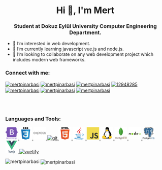 <h1 align="center">Hi 👋, I'm Mert</h1>
<h3 align="center">Student at Dokuz Eylül University Computer Engineering Department.</h3>


- 👀 I’m interested in web development.
- 🌱 I’m currently learning javascript vue.js and node.js.
- 💞️ I’m looking to collaborate on any web development project which includes modern web frameworks.

<h3 align="left">Connect with me:</h3>
<p align="left">
<a href="https://dev.to/mertpinarbasi" target="blank"><img align="center" src="https://raw.githubusercontent.com/rahuldkjain/github-profile-readme-generator/master/src/images/icons/Social/devto.svg" alt="mertpinarbasi" height="30" width="40" /></a>
<a href="https://twitter.com/mertpinarbasi" target="blank"><img align="center" src="https://raw.githubusercontent.com/rahuldkjain/github-profile-readme-generator/master/src/images/icons/Social/twitter.svg" alt="mertpinarbasi" height="30" width="40" /></a>
<a href="https://linkedin.com/in/mertpinarbasi" target="blank"><img align="center" src="https://raw.githubusercontent.com/rahuldkjain/github-profile-readme-generator/master/src/images/icons/Social/linked-in-alt.svg" alt="mertpinarbasi" height="30" width="40" /></a>
<a href="https://stackoverflow.com/users/12948285" target="blank"><img align="center" src="https://raw.githubusercontent.com/rahuldkjain/github-profile-readme-generator/master/src/images/icons/Social/stack-overflow.svg" alt="12948285" height="30" width="40" /></a>
<a href="https://www.leetcode.com/mertpinarbasi" target="blank"><img align="center" src="https://raw.githubusercontent.com/rahuldkjain/github-profile-readme-generator/master/src/images/icons/Social/leet-code.svg" alt="mertpinarbasi" height="30" width="40" /></a>
 <a href="https://open.spotify.com/user/11171872961?si=f2b04054498143b3" target="blank"><img align="center" src="https://raw.githubusercontent.com/peterthehan/peterthehan/6e7ac61e2a595a9687945b1ffbbf584d83aafbcb/assets/spotify.svg" alt="mertpinarbasi" height="30" width="40" /></a>
 <a href="https://steamcommunity.com/id/xplo1tt" target="blank"><img align="center" src="https://upload.wikimedia.org/wikipedia/commons/thumb/8/83/Steam_icon_logo.svg/2048px-Steam_icon_logo.svg.png" alt="mertpinarbasi" height="30" width="40" /></a>

</p>
 <br />




<br />
 




<h3 align="left">Languages and Tools:</h3>
<p align="left"> <a href="https://getbootstrap.com" target="_blank" rel="noreferrer"> <img src="https://raw.githubusercontent.com/devicons/devicon/master/icons/bootstrap/bootstrap-plain-wordmark.svg" alt="bootstrap" width="40" height="40"/> </a> <a href="https://www.w3schools.com/css/" target="_blank" rel="noreferrer"> <img src="https://raw.githubusercontent.com/devicons/devicon/master/icons/css3/css3-original-wordmark.svg" alt="css3" width="40" height="40"/> </a> <a href="https://expressjs.com" target="_blank" rel="noreferrer"> <img src="https://raw.githubusercontent.com/devicons/devicon/master/icons/express/express-original-wordmark.svg" alt="express" width="40" height="40"/> </a> <a href="https://git-scm.com/" target="_blank" rel="noreferrer"> <img src="https://www.vectorlogo.zone/logos/git-scm/git-scm-icon.svg" alt="git" width="40" height="40"/> </a> <a href="https://www.w3.org/html/" target="_blank" rel="noreferrer"> <img src="https://raw.githubusercontent.com/devicons/devicon/master/icons/html5/html5-original-wordmark.svg" alt="html5" width="40" height="40"/> </a> <a href="https://www.java.com" target="_blank" rel="noreferrer"> <img src="https://raw.githubusercontent.com/devicons/devicon/master/icons/java/java-original.svg" alt="java" width="40" height="40"/> </a> <a href="https://developer.mozilla.org/en-US/docs/Web/JavaScript" target="_blank" rel="noreferrer"> <img src="https://raw.githubusercontent.com/devicons/devicon/master/icons/javascript/javascript-original.svg" alt="javascript" width="40" height="40"/> </a> <a href="https://www.linux.org/" target="_blank" rel="noreferrer"> <img src="https://raw.githubusercontent.com/devicons/devicon/master/icons/linux/linux-original.svg" alt="linux" width="40" height="40"/> </a> <a href="https://www.mongodb.com/" target="_blank" rel="noreferrer"> <img src="https://raw.githubusercontent.com/devicons/devicon/master/icons/mongodb/mongodb-original-wordmark.svg" alt="mongodb" width="40" height="40"/> </a> <a href="https://nodejs.org" target="_blank" rel="noreferrer"> <img src="https://raw.githubusercontent.com/devicons/devicon/master/icons/nodejs/nodejs-original-wordmark.svg" alt="nodejs" width="40" height="40"/> </a> <a href="https://www.postgresql.org" target="_blank" rel="noreferrer"> <img src="https://raw.githubusercontent.com/devicons/devicon/master/icons/postgresql/postgresql-original-wordmark.svg" alt="postgresql" width="40" height="40"/> </a> <a href="https://vuejs.org/" target="_blank" rel="noreferrer"> <img src="https://raw.githubusercontent.com/devicons/devicon/master/icons/vuejs/vuejs-original-wordmark.svg" alt="vuejs" width="40" height="40"/> </a> <a href="https://vuetifyjs.com/en/" target="_blank" rel="noreferrer"> <img src="https://bestofjs.org/logos/vuetify.svg" alt="vuetify" width="40" height="40"/> </a> </p>

<p><img align="left" src="https://github-readme-stats.vercel.app/api/top-langs?username=mertpinarbasi&show_icons=true&theme=dracula&locale=en&layout=compact" alt="mertpinarbasi" /></p>

<p>&nbsp;<img align="center" src="https://github-readme-stats.vercel.app/api?username=mertpinarbasi&show_icons=true&theme=dracula&locale=en" alt="mertpinarbasi" /></p>



[linkedin]: https://linkedin.com/in/mertpinarbasi
[spotify]: https://open.spotify.com/user/11171872961?si=f2b04054498143b3
[steam]: https://steamcommunity.com/id/xplo1tt

